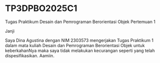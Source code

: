 # TP3DPBO2025C1

Tugas Praktikum Desain dan Pemrograman Berorientasi Objek Pertemuan 1 

Janji

Saya Dina Agustina dengan NIM 2303573 mengerjakan Tugas Praktikum 1 dalam mata kuliah Desain dan Pemrograman Berorientasi Objek untuk keberkahanNya maka saya tidak melakukan kecurangan seperti yang telah dispesifikasikan. Aamiin.

